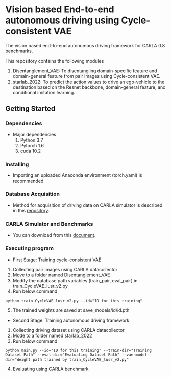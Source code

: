 # Vision based End-to-end autonomous driving using Cycle-consistent VAE
The vision based end-to-end autonomous driving framework for CARLA 0.8 benchmarks.

This repository contains the following modules
 1. Disentanglement_VAE: To disentangling domain-specific feature and domain-general feature from pair images using Cycle-consistent VAE.
 2. starlab_2022: To predict the action values to drive an ego-vehicle to the destination based on the Resnet backbone, 
                                  domain-general feature, and conditional imitation learning.


## Getting Started

### Dependencies
* Major dependencies
  1. Python 3.7
  2. Pytorch 1.6
  3. cuda 10.2
 
### Installing
* Importing an uploaded Anaconda environment (torch.yaml) is recommended

### Database Acquisition
* Method for acquisition of driving data on CARLA simulator is described in this [repository](https://github.com/carla-simulator/data-collector).

### CARLA Simulator and Benchmarks
* You can download from this [document](https://carla.org/2018/04/23/release-0.8.2/).

### Executing program
* First Stage: Training cycle-consistent VAE 
 1. Collecting pair images using CARLA datacollector
 2. Move to a folder named Disentanglement_VAE
 3. Modify the database path variables (train_pair, eval_pair) in train_CycleVAE_lusr_v2.py
 4. Run below command
```
python train_CycleVAE_lusr_v2.py --id="ID for this training"
```
 5. The trained weights are saved at save_models/id/id.pth

* Second Stage: Training autonomous driving framework
 1. Collecting driving dataset using CARLA datacollector
 2. Mode to  a folder named starlab_2022
 3. Run below command
```
python main.py --id="ID for this training" --train-dir="Training Dataset Path" --eval-dir="Evaluating Dataset Path" --vae-model-dir="Weight path trained by train_CycleVAE_lusr_v2.py"
```
4. Evaluating using CARLA benchmark
